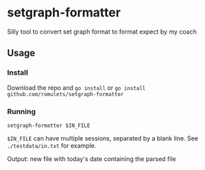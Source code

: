 # setgraph-formatter

Silly tool to convert set graph format to format expect by my coach

## Usage

### Install

Download the repo and `go install` or `go install github.com/romulets/setgraph-formatter`

### Running

```
setgraph-formatter $IN_FILE
```

`$IN_FILE` can have multiple sessions, separated by a blank line. See `./testdata/in.txt` for example.

Output: new file with today's date containing the parsed file